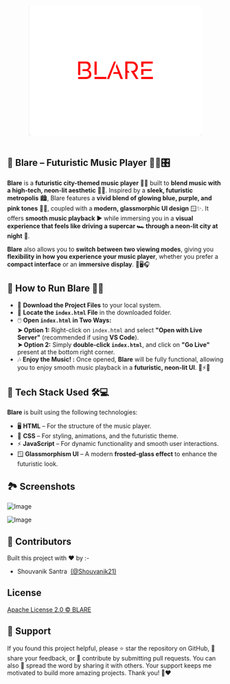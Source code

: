 <div align="center">
<img src="./images/img2.png" height="300px"
>
</div>

<br>

## 🚀 Blare – Futuristic Music Player 🌆🎶🎛️

**Blare** is a **futuristic city-themed music player** 🎼🚀 built to **blend music with a high-tech, neon-lit aesthetic** 🌟💡. Inspired by a **sleek, futuristic metropolis** 🏙️, Blare features a **vivid blend of glowing blue, purple, and pink tones** 💙💜, coupled with a **modern, glassmorphic UI design** 🪟✨. It offers **smooth music playback** ▶️ while immersing you in a **visual experience that feels like driving a supercar 🏎️ through a neon-lit city at night** 🌌.

**Blare** also allows you to **switch between two viewing modes**, giving you **flexibility in how you experience your music player**, whether you prefer a **compact interface** or an **immersive display**. 🔄🖥️🎧
## 🚀 How to Run Blare 🏁🎶

- 🔽 **Download the Project Files** to your local system.  
- 📂 **Locate the `index.html` File** in the downloaded folder.  
- 🖱️ **Open `index.html` in Two Ways:**  
  **➤ Option 1:** Right-click on `index.html` and select **"Open with Live Server"** (recommended if using **VS Code**).  
  **➤ Option 2:** Simply **double-click `index.html`**, and click on **"Go Live"**  present at the bottom right corner.  
- 🎶 **Enjoy the Music! :** Once opened, **Blare** will be fully functional, allowing you to enjoy smooth music playback in a **futuristic, neon-lit UI**. 🌆⚡🎵
## 🚀 Tech Stack Used 🛠️💻

**Blare** is built using the following technologies:

- 🖥️ **HTML** – For the structure of the music player.
- 🎨 **CSS** – For styling, animations, and the futuristic theme.
- ⚡ **JavaScript** – For dynamic functionality and smooth user interactions.
- 🪟 **Glassmorphism UI** – A modern **frosted-glass effect** to enhance the futuristic look.
## 🏞️ Screenshots

![Image](https://github.com/user-attachments/assets/722f1541-ac28-4fb6-a5d3-2d8a88d100dd)

![Image](https://github.com/user-attachments/assets/c97a4e7b-e6c7-4d68-a56a-9acebe02444d)
## 👥 Contributors

Built this project with ❤️ by :-
- Shouvanik Santra &nbsp;[(@Shouvanik21)](https://github.com/Shouvanik21)
## License

[Apache License 2.0 ©️ BLARE](https://github.com/Shouvanik21/Music_player/blob/main/LICENSE)


## 🙏 Support

If you found this project helpful, please ⭐ star the repository on GitHub, 💬 share your feedback, or 🤝 contribute by submitting pull requests. You can also 📣 spread the word by sharing it with others. Your support keeps me motivated to build more amazing projects. Thank you! 🚀❤️